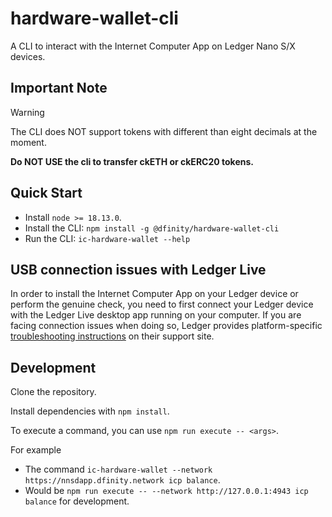 # hardware-wallet-cli

A CLI to interact with the Internet Computer App on Ledger Nano S/X devices.

## Important Note

> [!WARNING]
> The CLI does NOT support tokens with different than eight decimals at the moment.

**Do NOT USE the cli to transfer ckETH or ckERC20 tokens.**

## Quick Start

- Install `node >= 18.13.0`.
- Install the CLI: `npm install -g @dfinity/hardware-wallet-cli`
- Run the CLI: `ic-hardware-wallet --help`

## USB connection issues with Ledger Live

In order to install the Internet Computer App on your Ledger device or perform
the genuine check, you need to first connect your Ledger device with the Ledger
Live desktop app running on your computer. If you are facing connection issues
when doing so, Ledger provides platform-specific
[troubleshooting instructions](https://support.ledger.com/hc/en-us/articles/115005165269-Fix-USB-connection-issues-with-Ledger-Live?support=true)
on their support site.

## Development

Clone the repository.

Install dependencies with `npm install`.

To execute a command, you can use `npm run execute -- <args>`.

For example

- The command `ic-hardware-wallet --network https://nnsdapp.dfinity.network icp balance`.
- Would be `npm run execute -- --network http://127.0.0.1:4943 icp balance` for development.
